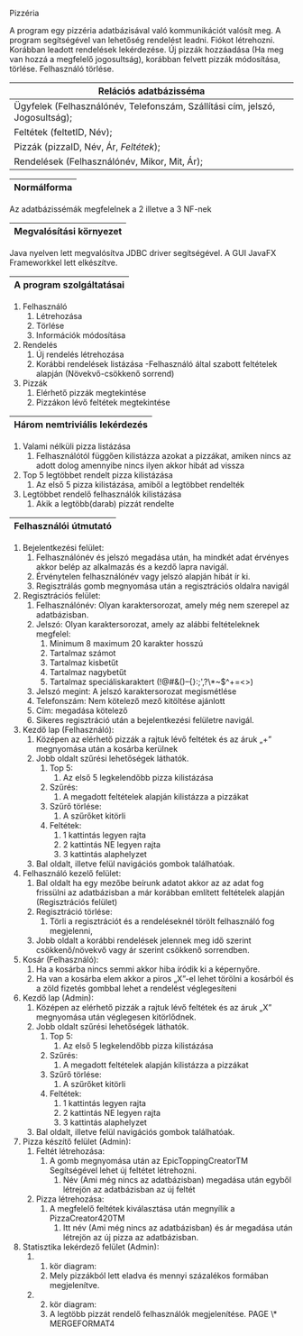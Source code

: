 Pizzéria

A program egy pizzéria adatbázisával való kommunikációt valósít meg. A program segítségével van lehetőség rendelést leadni. Fiókot létrehozni. Korábban leadott rendelések lekérdezése. Új pizzák hozzáadása (Ha meg van hozzá a megfelelő jogosultság), korábban felvett pizzák módosítása, törlése. Felhasználó törlése.

|**Relációs adatbázisséma**|
| - |
|Ügyfelek (Felhasználónév, Telefonszám, Szállítási cím, jelszó, Jogosultság);|
|Feltétek (feltetID, Név);|
|Pizzák (pizzaID, Név, Ár, *Feltétek*);|
|Rendelések (Felhasználónév, Mikor, Mit, Ár);|

|**Normálforma**|
| - |
Az adatbázissémák megfelelnek a 2 illetve a 3 NF-nek

|**Megvalósítási környezet**|
| - |
Java nyelven lett megvalósítva JDBC driver segítségével. A GUI JavaFX Frameworkkel lett elkészítve.

|**A program szolgáltatásai**|
| - |
1. Felhasználó
   1. Létrehozása
   1. Törlése
   1. Információk módosítása
1. Rendelés
   1. Új rendelés létrehozása
   1. Korábbi rendelések listázása -Felhasználó által szabott feltételek alapján (Növekvő-csökkenő sorrend)
1. Pizzák
   1. Elérhető pizzák megtekintése
   1. Pizzákon lévő feltétek megtekintése

|**Három nemtriviális lekérdezés**|
| - |
1. Valami nélküli pizza listázása
   1. Felhasználótól függően kilistázza azokat a pizzákat, amiken nincs az adott dolog amennyibe nincs ilyen akkor hibát ad vissza
1. Top 5 legtöbbet rendelt pizza kilistázása
   1. Az első 5 pizza kilistázása, amiből a legtöbbet rendelték
1. Legtöbbet rendelő felhasználók kilistázása
   1. Akik a legtöbb(darab) pizzát rendelte

|**Felhasználói útmutató**|
| - |
1. Bejelentkezési felület:
   1. Felhasználónév és jelszó megadása után, ha mindkét adat érvényes akkor belép az alkalmazás és a kezdő lapra navigál.
   1. Érvénytelen felhasználónév vagy jelszó alapján hibát ír ki.
   1. Regisztrálás gomb megnyomása után a regisztrációs oldalra navigál
1. Regisztrációs felület:
   1. Felhasználónév: Olyan karaktersorozat, amely még nem szerepel az adatbázisban.
   1. Jelszó: Olyan karaktersorozat, amely az alábbi feltételeknek megfelel:
      1. Minimum 8 maximum 20 karakter hosszú
      1. Tartalmaz számot
      1. Tartalmaz kisbetűt
      1. Tartalmaz nagybetűt
      1. Tartalmaz speciáliskaraktert (!@#&()–{}:;',?\\*~$^+=<>)
   1. Jelszó megint: A jelszó karaktersorozat megismétlése
   1. Telefonszám: Nem kötelező mező kitöltése ajánlott
   1. Cím: megadása kötelező
   1. Sikeres regisztráció után a bejelentkezési felületre navigál.
1. Kezdő lap (Felhasználó):
   1. Középen az elérhető pizzák a rajtuk lévő feltétek és az áruk „+” megnyomása után a kosárba kerülnek
   1. Jobb oldalt szűrési lehetőségek láthatók.
      1. Top 5:
         1. Az első 5 legkelendőbb pizza kilistázása
      1. Szűrés:
         1. A megadott feltételek alapján kilistázza a pizzákat
      1. Szűrő törlése:
         1. A szűrőket kitörli
      1. Feltétek:
         1. 1 kattintás legyen rajta
         1. 2 kattintás NE legyen rajta
         1. 3 kattintás alaphelyzet
   1. Bal oldalt, illetve felül navigációs gombok találhatóak.
1. Felhasználó kezelő felület:
   1. Bal oldalt ha egy mezőbe beírunk adatot akkor az az adat fog frissülni az adatbázisban a már korábban említett feltételek alapján (Regisztrációs felület)
   1. Regisztráció törlése:
      1. Törli a regisztrációt és a rendeléseknél törölt felhasználó fog megjelenni,
   1. Jobb oldalt a korábbi rendelések jelennek meg idő szerint csökkenő/növekvő vagy ár szerint csökkenő sorrendben.
1. Kosár (Felhasználó):
   1. Ha a kosárba nincs semmi akkor hiba íródik ki a képernyőre.
   1. Ha van a kosárba elem akkor a piros „X”-el lehet törölni a kosárból és a zöld fizetés gombbal lehet a rendelést véglegesíteni
1. Kezdő lap (Admin):
   1. Középen az elérhető pizzák a rajtuk lévő feltétek és az áruk „X” megnyomása után véglegesen kitörlődnek.
   1. Jobb oldalt szűrési lehetőségek láthatók.
      1. Top 5:
         1. Az első 5 legkelendőbb pizza kilistázása
      1. Szűrés:
         1. A megadott feltételek alapján kilistázza a pizzákat
      1. Szűrő törlése:
         1. A szűrőket kitörli
      1. Feltétek:
         1. 1 kattintás legyen rajta
         1. 2 kattintás NE legyen rajta
         1. 3 kattintás alaphelyzet
   1. Bal oldalt, illetve felül navigációs gombok találhatóak.
1. Pizza készítő felület (Admin):
   1. Feltét létrehozása:
      1. A gomb megnyomása után az EpicToppingCreatorTM Segítségével lehet új feltétet létrehozni.
         1. Név (Ami még nincs az adatbázisban) megadása után egyből létrejön az adatbázisban az új feltét
   1. Pizza létrehozása:
      1. A megfelelő feltétek kiválasztása után megnyílik a PizzaCreator420TM
         1. Itt név (Ami még nincs az adatbázisban) és ár megadása után létrejön az új pizza az adatbázisban.
1. Statisztika lekérdező felület (Admin):
   1. 1. kör diagram:
      1. Mely pizzákból lett eladva és mennyi százalékos formában megjelenítve.
   1. 2. kör diagram:
      1. A legtöbb pizzát rendelő felhasználók megjelenítése.
PAGE   \\* MERGEFORMAT4
